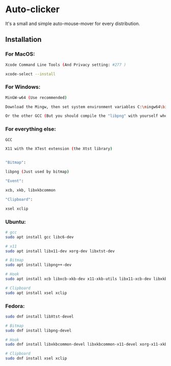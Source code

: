 # Auto-clicker

It's a small and simple auto-mouse-mover for every distribution.

## Installation

### For MacOS:

```bash
Xcode Command Line Tools (And Privacy setting: #277 )

xcode-select --install
```
### For Windows:

```bash
MinGW-w64 (Use recommended)

Download the Mingw, then set system environment variables C:\mingw64\bin to the Path. Set environment variables to run GCC from command line.

Or the other GCC (But you should compile the "libpng" with yourself when use the bitmap.)
```
### For everything else:

```bash
GCC

X11 with the XTest extension (the Xtst library)


"Bitmap":

libpng (Just used by bitmap)

"Event":

xcb, xkb, libxkbcommon

"Clipboard":

xsel xclip
```
### Ubuntu:

```bash
# gcc
sudo apt install gcc libc6-dev

# x11
sudo apt install libx11-dev xorg-dev libxtst-dev

# Bitmap
sudo apt install libpng++-dev

# Hook
sudo apt install xcb libxcb-xkb-dev x11-xkb-utils libx11-xcb-dev libxkbcommon-x11-dev libxkbcommon-dev

# Clipboard
sudo apt install xsel xclip
```
### Fedora:

```bash
sudo dnf install libXtst-devel

# Bitmap
sudo dnf install libpng-devel

# Hook
sudo dnf install libxkbcommon-devel libxkbcommon-x11-devel xorg-x11-xkb-utils-devel

# Clipboard
sudo dnf install xsel xclip
```
